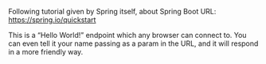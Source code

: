 Following tutorial given by Spring itself, about Spring Boot
URL: https://spring.io/quickstart

This is a “Hello World!” endpoint which any browser can connect to. You can even tell it your name passing as a param in the URL, and it will respond in a more friendly way.
